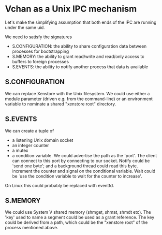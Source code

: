 Vchan as a Unix IPC mechanism
=============================

Let's make the simplifying assumption that both ends of the IPC are running
under the same uid.

We need to satisfy the signatures

- S.CONFIGURATION: the ability to share configuration data between processes
  for bootstrapping
- S.MEMORY: the ability to grant read/write and read/only access to
  buffers to foreign processes
- S.EVENTS: the ability to notify another process that data is available

S.CONFIGURATION
---------------

We can replace Xenstore with the Unix filesystem. We could use either a
module parameter (driven e.g. from the command-line) or an environment
variable to nominate a shared "xenstore root" directory.

S.EVENTS
--------

We can create a tuple of
- a listening Unix domain socket
- an integer counter
- a mutex
- a condition variable.
We could advertise the path as the 'port'. The client can connect to this
port by connecting to our socket. Notify could be 'send one byte'; and a
background thread could read this byte, increment the counter and signal 
on the conditional variable. Wait could be 'use the condition variable to
wait for the counter to increase'.

On Linux this could probably be replaced with eventfd.

S.MEMORY
--------

We could use System V shared memory (shmget, shmat, shmdt etc). The 'key'
used to name a segment could be used as a grant reference. The key could
be derived from a path, which could be the "xenstore root" of the process
mentioned above.
 
